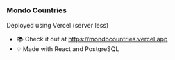 ### Mondo Countries

Deployed using Vercel (server less)

- 📚 Check it out at https://mondocountries.vercel.app
- 💡 Made with React and PostgreSQL
